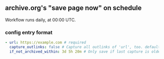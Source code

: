 ## archive.org's "save page now" on schedule

Workflow runs daily, at 00:00 UTC.

### config entry format

```yaml
- url: https://example.com # required
  capture_outlinks: false # Capture all outlinks of 'url', too. default: true
  if_not_archived_within: 3d 5h 20m # Only save if last capture is older. default: 7d
```
